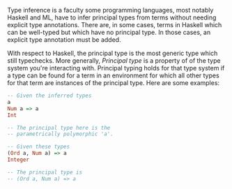 Type inference is a faculty some programming languages, most notably Haskell and ML, have to infer principal types from terms without needing explicit type annotations. There are, in some cases, terms in Haskell which can be well-typed but which have no principal type. In those cases, an explicit type annotation must be added.

With respect to Haskell, the principal type is the most generic type which still typechecks. More generally, _Principal type_ is a property of of the type system you're interacting with. Principal typing holds for that type system if a type can be found for a term in an environment for which all other types for that term are instances of the principal type. Here are some examples:

```Haskell
-- Given the inferred types
a
Num a => a
Int

-- The principal type here is the
-- parametrically polymorphic 'a'.

-- Given these types
(Ord a, Num a) => a
Integer

-- The principal type is
-- (Ord a, Num a) => a
```


